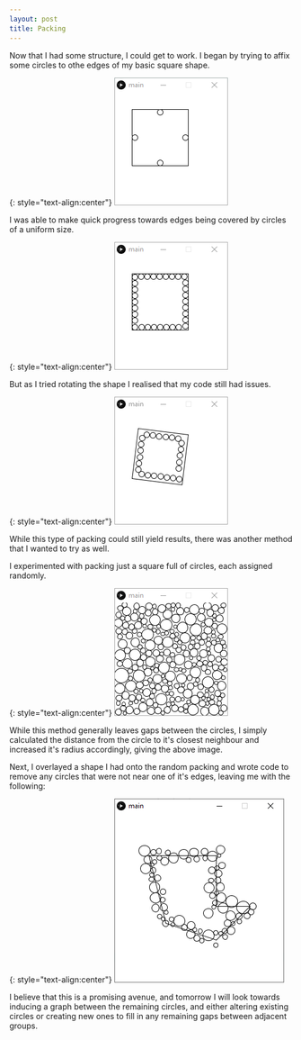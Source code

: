 ```yaml
---
layout: post
title: Packing
---
```


Now that I had some structure, I could get to work. I began by trying to affix some circles to othe edges of my basic square shape.

{: style="text-align:center"}
![A basic beginning of an attempt at circle packing the edges with an indiviual circle on each edge.](https://raw.githubusercontent.com/MichaelMBradley/Detailing/gh-pages/_assets/05-04/InitPacking.png)

I was able to make quick progress towards edges being covered by circles of a uniform size.

{: style="text-align:center"}
![A basic attempt at circle packing the edges with many circles on each edge.](https://raw.githubusercontent.com/MichaelMBradley/Detailing/gh-pages/_assets/05-04/ImprovedPacking.png)

But as I tried rotating the shape I realised that my code still had issues.

{: style="text-align:center"}
![A rotating square has circles moving around vaguely near it's edges, but not accurately.](https://raw.githubusercontent.com/MichaelMBradley/Detailing/gh-pages/_assets/05-04/RotatingPack.gif)

While this type of packing could still yield results, there was another method that I wanted to try as well.

I experimented with packing just a square full of circles, each assigned randomly.

{: style="text-align:center"}
![A square window filled with non-overlapping circles.](https://raw.githubusercontent.com/MichaelMBradley/Detailing/gh-pages/_assets/05-04/RandomPacking.png)

While this method generally leaves gaps between the circles, I simply calculated the distance from the circle to it's closest neighbour and increased it's radius accordingly, giving the above image.

Next, I overlayed a shape I had onto the random packing and wrote code to remove any circles that were not near one of it's edges, leaving me with the following:

{: style="text-align:center"}
![A strange polygon with many circles of varying sizes overlapping its edges.](https://raw.githubusercontent.com/MichaelMBradley/Detailing/gh-pages/_assets/05-04/RandomEdgePacking.png)

I believe that this is a promising avenue, and tomorrow I will look towards inducing a graph between the remaining circles, and either altering existing circles or creating new ones to fill in any remaining gaps between adjacent groups.
